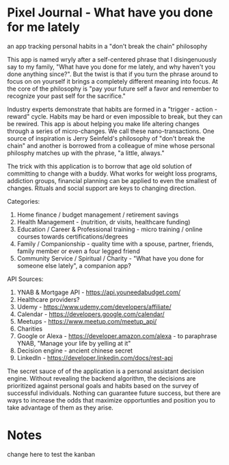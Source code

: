 # Pixel Journal - What have you done for **me** lately
an app tracking personal habits in a "don't break the chain" philosophy

This app is named wryly after a self-centered phrase that I disingenuously say to my family,  "What have you done for me lately, and why haven't you done anything since?".   But the twist is that if you turn the phrase around to focus on on yourself it brings a completely different meaning into focus.  At the core of the philosophy is "pay your future self a favor and remember to recognize your past self for the sacrifice."   

Industry experts demonstrate that habits are formed in a "trigger - action - reward" cycle.  Habits may be hard or even impossible to break, but they can be rewired.   This app is about helping you make life altering changes through a series of micro-changes.  We call these nano-transactions.   One source of inspiration is Jerry Seinfeld's philosophy of "don't break the chain" and another is borrowed from a colleague of mine whose personal philosphy matches up with the phrase,  "a little, always."

The trick with this application is to borrow that age old solution of committing to change with a buddy.   What works for weight loss programs, addiction groups,  financial planning can be applied to even the smallest of changes.  Rituals and social support are keys to changing direction. 
  
Categories:  
1) Home finance / budget management / retirement savings    
2) Health Management - (nutrition, dr visits, healthcare funding)    
3) Education / Career & Professional training - micro training / online courses towards certifications/degrees   
4) Family / Companionship - quality time with a spouse, partner, friends, family member or even a four legged friend  
5) Community Service / Spiritual / Charity - "What have you done for someone  else lately",  a companion app?  

API Sources:  
1) YNAB  & Mortgage API - https://api.youneedabudget.com/
2) Healthcare providers?   
3) Udemy - https://www.udemy.com/developers/affiliate/
4) Calendar - https://developers.google.com/calendar/  
5) Meetups - https://www.meetup.com/meetup_api/
5) Charities  
6) Google or Alexa  - https://developer.amazon.com/alexa - to paraphrase YNAB,  "Manage your life by yelling at it"
7) Decision engine - ancient chinese secret
8) LinkedIn - https://developer.linkedin.com/docs/rest-api

The secret sauce of of the application is a personal assistant decision engine.  Without revealing the backend algorithm, the decisions are prioritized against personal goals and habits based on the survey of successful individuals.   Nothing can guarantee future success, but there are ways to increase the odds that maximize opportunties and position you to take advantage of them as they arise.     

# Notes
change here to test the kanban